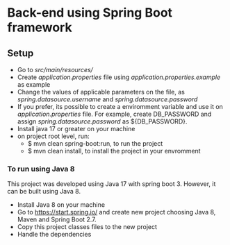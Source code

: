 # Back-end using Spring Boot framework

<h2>Setup</h2>

- Go to <i>src/main/resources/</i>
- Create <i>application.properties</i> file using <i> application.properties.example</i> as example
- Change the values of applicable parameters on the file, as <i>spring.datasource.username</i> and <i>spring.datasource.password</i>
- If you prefer, its possible to create a enviromment variable and use it on <i>application.properties</i> file. For example, create DB_PASSWORD and assign <i>spring.datasource.password</i> as ${DB_PASSWORD}.
- Install java 17 or greater on your machine
- on project root level, run:
    - $ mvn clean spring-boot:run, to run the project
    - $ mvn clean install, to install the project in your envromment

<h3>To run using Java 8</h3>

<p>This project was developed using Java 17 with spring boot 3. However, it can be built using Java 8.</p>

- Install Java 8 on your machine
- Go to https://start.spring.io/ and create new project choosing Java 8, Maven and Spring Boot 2.7.
- Copy this project classes files to the new project
- Handle the dependencies

